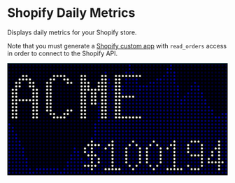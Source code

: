 # Shopify Daily Metrics

Displays daily metrics for your Shopify store.

Note that you must generate a [Shopify custom app](https://help.shopify.com/en/manual/apps/custom-apps) with `read_orders` access in order to connect to the Shopify API.

![](shopify.png)